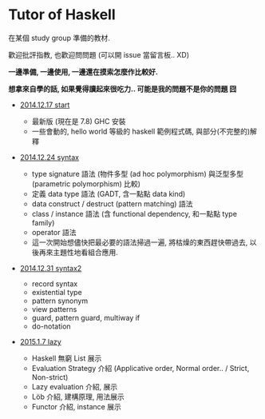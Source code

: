 # Tutor of Haskell

在某個 study group 準備的教材.

歡迎批評指教, 也歡迎問問題 (可以開 issue 當留言板.. XD)

**一邊準備, 一邊使用, 一邊還在摸索怎麼作比較好.**

**想拿來自學的話, 如果覺得讀起來很吃力.. 可能是我的問題不是你的問題 囧**

  + [2014.12.17 start](http://cindylinz.github.io/Tutor-Haskell?volume=start)
      + 最新版 (現在是 7.8) GHC 安裝
      + 一些會動的, hello world 等級的 haskell 範例程式碼, 與部分(不完整的)解釋

  + [2014.12.24 syntax](http://cindylinz.github.io/Tutor-Haskell?volume=syntax)
      + type signature 語法 (物件多型 (ad hoc polymorphism) 與泛型多型 (parametric polymorphism) 比較)
      + 定義 data type 語法 (GADT, 含一點點 data kind)
      + data construct / destruct (pattern matching) 語法
      + class / instance 語法 (含 functional dependency, 和一點點 type family)
      + operator 語法
      + 這一次開始想儘快把最必要的語法掃過一遍, 將枯燥的東西趕快帶過去, 以後再來主題性地看組合應用.

  + [2014.12.31 syntax2](http://cindylinz.github.io/Tutor-Haskell?volume=syntax2)
      + record syntax
      + existential type
      + pattern synonym
      + view patterns
      + guard, pattern guard, multiway if
      + do-notation

  + [2015.1.7 lazy](http://cindylinz.github.io/Tutor-Haskell?volume=lazy)
      + Haskell 無窮 List 展示
      + Evaluation Strategy 介紹 (Applicative order, Normal order.. / Strict, Non-strict)
      + Lazy evaluation 介紹, 展示
      + Löb 介紹, 建構原理, 用法展示
      + Functor 介紹, instance 展示
